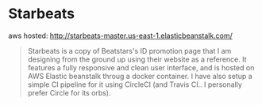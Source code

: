 # Starbeats

aws hosted:
http://starbeats-master.us-east-1.elasticbeanstalk.com/
>Starbeats is a copy of Beatstars's ID promotion page that I am designing from the ground up using their website as a reference. It features a fully responsive and clean user interface, and is hosted on AWS Elastic beanstalk throug a docker container. I have also setup a simple CI pipeline for it using CircleCI (and Travis CI.. I personally prefer Circle for its orbs).
